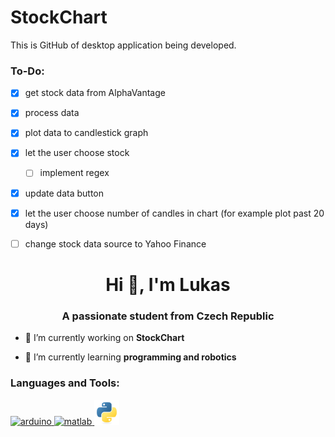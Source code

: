 # StockChart

This is GitHub of desktop application being developed. 

### To-Do:
- [x] get stock data from AlphaVantage
- [x] process data
- [x] plot data to candlestick graph
- [x] let the user choose stock
  - [ ] implement regex
- [x] update data button
- [x] let the user choose number of candles in chart (for example plot past 20 days) 
- [ ] change stock data source to Yahoo Finance







<h1 align="center">Hi 👋, I'm Lukas</h1>
<h3 align="center">A passionate student from Czech Republic</h3>

- 🔭 I’m currently working on **StockChart**

- 🌱 I’m currently learning **programming and robotics**

<p align="left">
</p>

<h3 align="left">Languages and Tools:</h3>
<p align="left"> <a href="https://www.arduino.cc/" target="_blank" rel="noreferrer"> <img src="https://cdn.worldvectorlogo.com/logos/arduino-1.svg" alt="arduino" width="40" height="40"/> </a> <a href="https://www.mathworks.com/" target="_blank" rel="noreferrer"> <img src="https://upload.wikimedia.org/wikipedia/commons/2/21/Matlab_Logo.png" alt="matlab" width="40" height="40"/> </a> <a href="https://www.python.org" target="_blank" rel="noreferrer"> <img src="https://raw.githubusercontent.com/devicons/devicon/master/icons/python/python-original.svg" alt="python" width="40" height="40"/> </a> </p>

